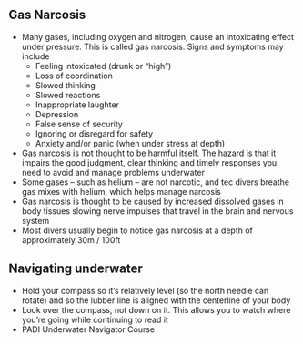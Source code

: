 ## Gas Narcosis
* Many gases, including oxygen and nitrogen, cause an intoxicating effect under pressure. This is called gas narcosis. Signs and symptoms may include
	- Feeling intoxicated (drunk or “high”)
	- Loss of coordination
	- Slowed thinking
	- Slowed reactions
	- Inappropriate laughter
	- Depression
	- False sense of security
	- Ignoring or disregard for safety
	- Anxiety and/or panic (when under stress at depth)
* Gas narcosis is not thought to be harmful itself. The hazard is that it impairs the good judgment, clear thinking and timely responses you need to avoid and manage problems underwater
* Some gases – such as helium – are not narcotic, and tec divers breathe gas mixes with helium, which helps manage narcosis
* Gas narcosis is thought to be caused by increased dissolved gases in body tissues slowing nerve impulses that travel in the brain and nervous system
* Most divers usually begin to notice gas narcosis at a depth of approximately 30m / 100ft

## Navigating underwater
* Hold your compass so it’s relatively level (so the north needle can rotate) and so the lubber line is aligned with the centerline of your body
* Look over the compass, not down on it. This allows you to watch where you’re going while continuing to read it
* PADI Underwater Navigator Course
